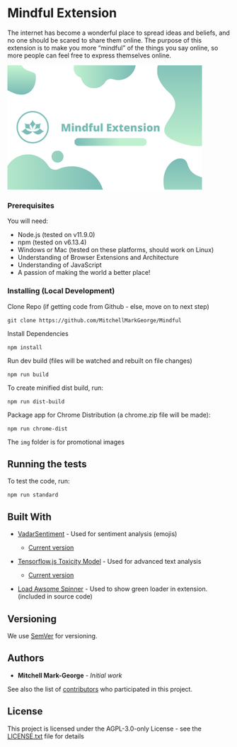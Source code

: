
# Mindful Extension

The internet has become a wonderful place to spread ideas and beliefs, and no one should be scared to share them online. The purpose of this extension is to make you more “mindful” of the things you say online, so more people can feel free to express themselves online.

![Mindful Tile](imgs/Mindful_Extension_Tile.png)


### Prerequisites

You will need:


* Node.js (tested on v11.9.0)
* npm (tested on v6.13.4)
* Windows or Mac (tested on these platforms, should work on Linux)
* Understanding of Browser Extensions and Architecture
* Understanding of JavaScript
* A passion of making the world a better place!


### Installing (Local Development)


Clone Repo (if getting code from Github - else, move on to next step)

```
git clone https://github.com/MitchellMarkGeorge/Mindful
```

Install Dependencies

```
npm install
```

Run dev build (files will be watched and rebuilt on file changes)

```
npm run build
```

To create minified dist build, run:

```
npm run dist-build
```
Package app for Chrome Distribution (a chrome.zip file will be made):

```
npm run chrome-dist
```

The ```img``` folder is for promotional images


## Running the tests

To test the code, run:

```
npm run standard
```



## Built With

* [VadarSentiment](https://github.com/vaderSentiment/vaderSentiment-jshttps://github.com/vaderSentiment/vaderSentiment-js) - Used for sentiment analysis (emojis)
    * [Current version](https://github.com/vaderSentiment/vaderSentiment-js/tree/1.1.3)

* [Tensorflow.js Toxicity Model](https://github.com/tensorflow/tfjs-models/tree/master/toxicity) - Used for advanced text analysis
    * [Current version](https://github.com/tensorflow/tfjs-models/tree/toxicity-v1.2.2/toxicity)

* [Load Awsome Spinner](https://github.com/danielcardoso/load-awesome/blob/1.1.0/css/ball-clip-rotate.min.css) - Used to show green loader in extension. (included in source code)

<!-- * For versions, refer to [package.json](package.json) -->

<!-- ## Contributing

Please read [CONTRIBUTING.md] for details on our code of conduct, and the process for submitting pull requests to us. -->

## Versioning

We use [SemVer](http://semver.org/) for versioning.

## Authors

* **Mitchell Mark-George** - *Initial work* 

See also the list of [contributors](https://github.com/MitchellMarkGeorge/Mindful/contributors) who participated in this project.

## License

This project is licensed under the AGPL-3.0-only License - see the [LICENSE.txt](LICENSE.txt) file for details



